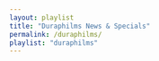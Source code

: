 ```yaml
---
layout: playlist
title: "Duraphilms News & Specials"
permalink: /duraphilms/
playlist: "duraphilms"
---
```

